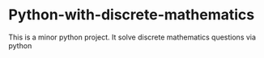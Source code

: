 # Python-with-discrete-mathematics
This is a minor python project. It solve discrete mathematics questions via python
